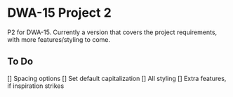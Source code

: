 # DWA-15 Project 2

P2 for DWA-15. Currently a version that covers the project requirements, with more features/styling to come.

## To Do

[] Spacing options
[] Set default capitalization
[] All styling
[] Extra features, if inspiration strikes
